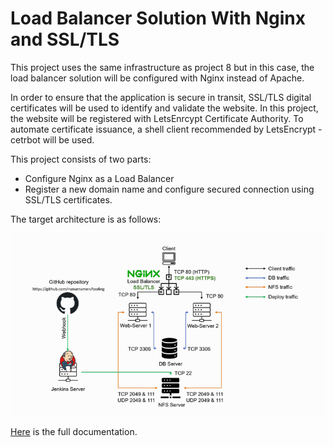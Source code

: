 # Load Balancer Solution With Nginx and SSL/TLS


This project uses the same infrastructure as project 8 but in this case, the load balancer solution will be configured with Nginx instead of Apache.

In order to ensure that the application is secure in transit, SSL/TLS digital certificates will be used to identify and validate the website. In this project, the website will be registered with LetsEnrcypt Certificate Authority. To automate certificate issuance, a shell client recommended by LetsEncrypt - cetrbot will be used.

This project consists of two parts:

- Configure Nginx as a Load Balancer
- Register a new domain name and configure secured connection using SSL/TLS certificates.

The target architecture is as follows:

![Architecture](./media/archy.png)

[Here](https://github.com/enyioman/project10/blob/main/project10.md) is the full documentation.
